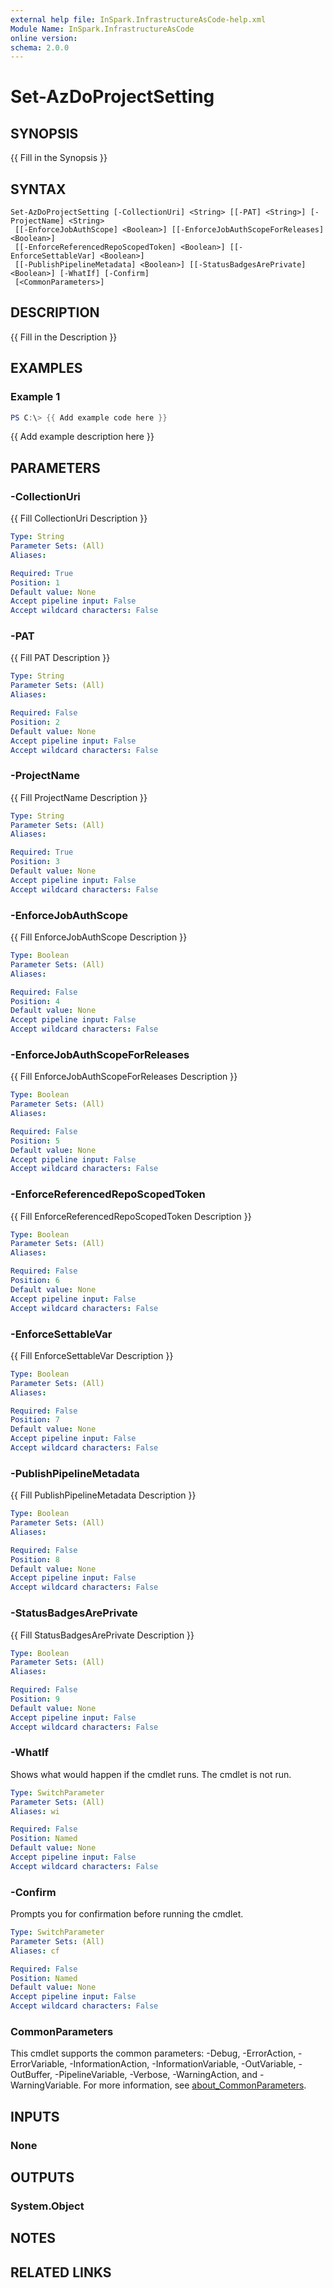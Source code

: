 ```yaml
---
external help file: InSpark.InfrastructureAsCode-help.xml
Module Name: InSpark.InfrastructureAsCode
online version:
schema: 2.0.0
---
```


# Set-AzDoProjectSetting

## SYNOPSIS
{{ Fill in the Synopsis }}

## SYNTAX

```
Set-AzDoProjectSetting [-CollectionUri] <String> [[-PAT] <String>] [-ProjectName] <String>
 [[-EnforceJobAuthScope] <Boolean>] [[-EnforceJobAuthScopeForReleases] <Boolean>]
 [[-EnforceReferencedRepoScopedToken] <Boolean>] [[-EnforceSettableVar] <Boolean>]
 [[-PublishPipelineMetadata] <Boolean>] [[-StatusBadgesArePrivate] <Boolean>] [-WhatIf] [-Confirm]
 [<CommonParameters>]
```

## DESCRIPTION
{{ Fill in the Description }}

## EXAMPLES

### Example 1
```powershell
PS C:\> {{ Add example code here }}
```

{{ Add example description here }}

## PARAMETERS

### -CollectionUri
{{ Fill CollectionUri Description }}

```yaml
Type: String
Parameter Sets: (All)
Aliases:

Required: True
Position: 1
Default value: None
Accept pipeline input: False
Accept wildcard characters: False
```

### -PAT
{{ Fill PAT Description }}

```yaml
Type: String
Parameter Sets: (All)
Aliases:

Required: False
Position: 2
Default value: None
Accept pipeline input: False
Accept wildcard characters: False
```

### -ProjectName
{{ Fill ProjectName Description }}

```yaml
Type: String
Parameter Sets: (All)
Aliases:

Required: True
Position: 3
Default value: None
Accept pipeline input: False
Accept wildcard characters: False
```

### -EnforceJobAuthScope
{{ Fill EnforceJobAuthScope Description }}

```yaml
Type: Boolean
Parameter Sets: (All)
Aliases:

Required: False
Position: 4
Default value: None
Accept pipeline input: False
Accept wildcard characters: False
```

### -EnforceJobAuthScopeForReleases
{{ Fill EnforceJobAuthScopeForReleases Description }}

```yaml
Type: Boolean
Parameter Sets: (All)
Aliases:

Required: False
Position: 5
Default value: None
Accept pipeline input: False
Accept wildcard characters: False
```

### -EnforceReferencedRepoScopedToken
{{ Fill EnforceReferencedRepoScopedToken Description }}

```yaml
Type: Boolean
Parameter Sets: (All)
Aliases:

Required: False
Position: 6
Default value: None
Accept pipeline input: False
Accept wildcard characters: False
```

### -EnforceSettableVar
{{ Fill EnforceSettableVar Description }}

```yaml
Type: Boolean
Parameter Sets: (All)
Aliases:

Required: False
Position: 7
Default value: None
Accept pipeline input: False
Accept wildcard characters: False
```

### -PublishPipelineMetadata
{{ Fill PublishPipelineMetadata Description }}

```yaml
Type: Boolean
Parameter Sets: (All)
Aliases:

Required: False
Position: 8
Default value: None
Accept pipeline input: False
Accept wildcard characters: False
```

### -StatusBadgesArePrivate
{{ Fill StatusBadgesArePrivate Description }}

```yaml
Type: Boolean
Parameter Sets: (All)
Aliases:

Required: False
Position: 9
Default value: None
Accept pipeline input: False
Accept wildcard characters: False
```

### -WhatIf
Shows what would happen if the cmdlet runs. The cmdlet is not run.

```yaml
Type: SwitchParameter
Parameter Sets: (All)
Aliases: wi

Required: False
Position: Named
Default value: None
Accept pipeline input: False
Accept wildcard characters: False
```

### -Confirm
Prompts you for confirmation before running the cmdlet.

```yaml
Type: SwitchParameter
Parameter Sets: (All)
Aliases: cf

Required: False
Position: Named
Default value: None
Accept pipeline input: False
Accept wildcard characters: False
```

### CommonParameters
This cmdlet supports the common parameters: -Debug, -ErrorAction, -ErrorVariable, -InformationAction, -InformationVariable, -OutVariable, -OutBuffer, -PipelineVariable, -Verbose, -WarningAction, and -WarningVariable. For more information, see [about_CommonParameters](http://go.microsoft.com/fwlink/?LinkID=113216).

## INPUTS

### None

## OUTPUTS

### System.Object
## NOTES

## RELATED LINKS
